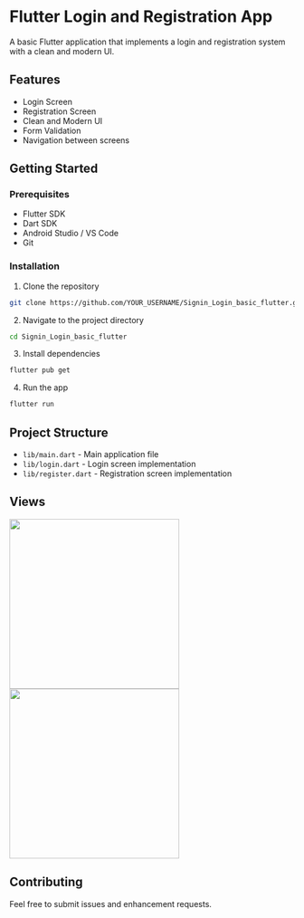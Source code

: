 # Flutter Login and Registration App

A basic Flutter application that implements a login and registration system with a clean and modern UI.

## Features

- Login Screen
- Registration Screen
- Clean and Modern UI
- Form Validation
- Navigation between screens

## Getting Started

### Prerequisites

- Flutter SDK
- Dart SDK
- Android Studio / VS Code
- Git

### Installation

1. Clone the repository
```bash
git clone https://github.com/YOUR_USERNAME/Signin_Login_basic_flutter.git
```

2. Navigate to the project directory
```bash
cd Signin_Login_basic_flutter
```

3. Install dependencies
```bash
flutter pub get
```

4. Run the app
```bash
flutter run
```

## Project Structure

- `lib/main.dart` - Main application file
- `lib/login.dart` - Login screen implementation
- `lib/register.dart` - Registration screen implementation

## Views
<img src="![WhatsApp Image 2025-06-15 at 20 04 53_158f1f0a](https://github.com/user-attachments/assets/9c04e9ee-6eec-45aa-9ccd-ec23beff514a)" width="300">
<img src="![WhatsApp Image 2025-06-15 at 20 04 53_f36a8ded](https://github.com/user-attachments/assets/4df2f2c3-9dfc-47bd-8210-b5789f76aeda)" width="300">
   





## Contributing

Feel free to submit issues and enhancement requests.


